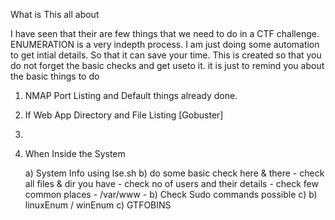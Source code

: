 What is This all about

I have seen that their are few things that we need to do in a CTF challenge.
ENUMERATION is a very indepth process.
I am just doing some automation to get intial details.
So that it can save your time.
This is created so that you do not forget the basic checks and get useto it.
it is just to remind you about the basic things to do

1. NMAP Port Listing and Default things already done.
2. If Web App Directory and File Listing [Gobuster]
3. 
4. When Inside the System

    a) System Info using lse.sh
    b) do some basic check here & there
        - check all files & dir you have 
        - check no of users and their details
        - check few common places
            - /var/www
            -
    b) Check Sudo commands possible
    c) 
    b) linuxEnum / winEnum
    c) 
    GTFOBINS 
